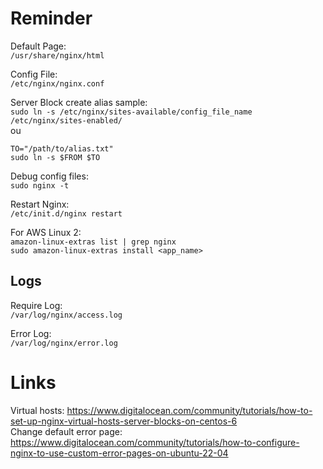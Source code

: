 # Reminder

Default Page:  
`/usr/share/nginx/html`

Config File:  
`/etc/nginx/nginx.conf`

Server Block create alias sample:  
`sudo ln -s /etc/nginx/sites-available/config_file_name /etc/nginx/sites-enabled/`  
ou  
```FROM="/path/to/file.txt"
TO="/path/to/alias.txt"
sudo ln -s $FROM $TO
```  

Debug config files:  
`sudo nginx -t`

Restart Nginx:  
`/etc/init.d/nginx restart`

For AWS Linux 2:  
`amazon-linux-extras list | grep nginx`  
`sudo amazon-linux-extras install <app_name>`

## Logs

Require Log:  
`/var/log/nginx/access.log`

Error Log:  
`/var/log/nginx/error.log`

# Links
Virtual hosts: https://www.digitalocean.com/community/tutorials/how-to-set-up-nginx-virtual-hosts-server-blocks-on-centos-6  
Change default error page: https://www.digitalocean.com/community/tutorials/how-to-configure-nginx-to-use-custom-error-pages-on-ubuntu-22-04

